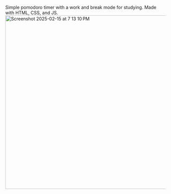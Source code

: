 Simple pomodoro timer with a work and break mode for studying. Made with HTML, CSS, and JS.
<img width="547" alt="Screenshot 2025-02-15 at 7 13 10 PM" src="https://github.com/user-attachments/assets/cd93bca8-c2c1-41df-a500-454140173ad1" />

